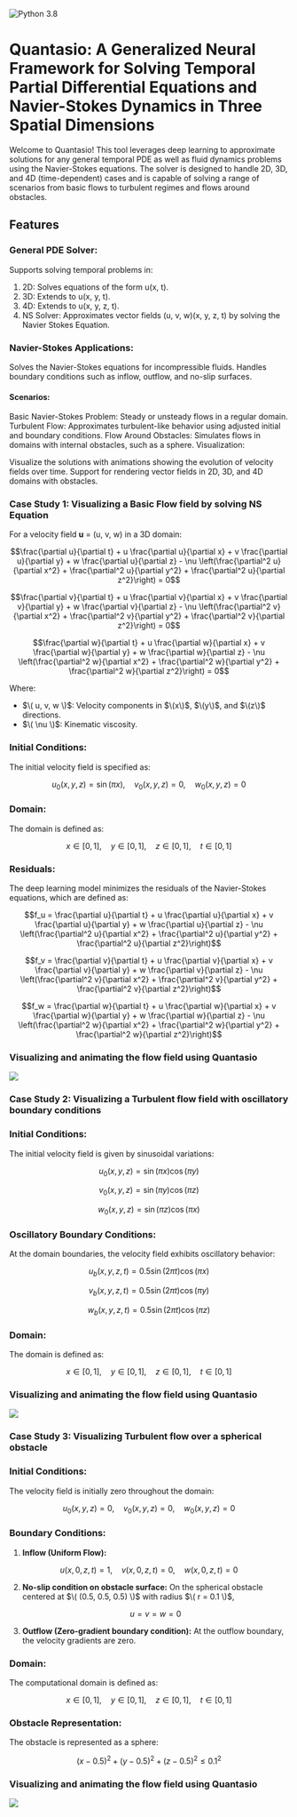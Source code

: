 ![Python 3.8](https://img.shields.io/badge/python-3.10-green.svg)

# Quantasio: A Generalized Neural Framework for Solving Temporal Partial Differential Equations and Navier-Stokes Dynamics in Three Spatial Dimensions

Welcome to Quantasio! This tool leverages deep learning to approximate solutions for any general temporal PDE as well as fluid dynamics problems using the Navier-Stokes equations. The solver is designed to handle 2D, 3D, and 4D (time-dependent) cases and is capable of solving a range of scenarios from basic flows to turbulent regimes and flows around obstacles.

## Features
### General PDE Solver:

Supports solving temporal problems in:
1) 2D: Solves equations of the form u(x, t).
2) 3D: Extends to u(x, y, t).
3) 4D: Extends to u(x, y, z, t).
4) NS Solver: Approximates vector fields (u, v, w)(x, y, z, t) by solving the Navier Stokes Equation.

### Navier-Stokes Applications:

Solves the Navier-Stokes equations for incompressible fluids.
Handles boundary conditions such as inflow, outflow, and no-slip surfaces.
#### Scenarios:

Basic Navier-Stokes Problem: Steady or unsteady flows in a regular domain.
Turbulent Flow: Approximates turbulent-like behavior using adjusted initial and boundary conditions.
Flow Around Obstacles: Simulates flows in domains with internal obstacles, such as a sphere.
Visualization:

Visualize the solutions with animations showing the evolution of velocity fields over time.
Support for rendering vector fields in 2D, 3D, and 4D domains with obstacles.

### Case Study 1: Visualizing a Basic Flow field by solving NS Equation
For a velocity field **u** = (u, v, w) in a 3D domain:
```math
\frac{\partial u}{\partial t} + u \frac{\partial u}{\partial x} + v \frac{\partial u}{\partial y} + w \frac{\partial u}{\partial z} - \nu \left(\frac{\partial^2 u}{\partial x^2} + \frac{\partial^2 u}{\partial y^2} + \frac{\partial^2 u}{\partial z^2}\right) = 0
```
```math
\frac{\partial v}{\partial t} + u \frac{\partial v}{\partial x} + v \frac{\partial v}{\partial y} + w \frac{\partial v}{\partial z} - \nu \left(\frac{\partial^2 v}{\partial x^2} + \frac{\partial^2 v}{\partial y^2} + \frac{\partial^2 v}{\partial z^2}\right) = 0
```
```math
\frac{\partial w}{\partial t} + u \frac{\partial w}{\partial x} + v \frac{\partial w}{\partial y} + w \frac{\partial w}{\partial z} - \nu \left(\frac{\partial^2 w}{\partial x^2} + \frac{\partial^2 w}{\partial y^2} + \frac{\partial^2 w}{\partial z^2}\right) = 0
```
Where:
- $\( u, v, w \)$: Velocity components in $\(x\)$, $\(y\)$, and $\(z\)$ directions.
- $\( \nu \)$: Kinematic viscosity.

### Initial Conditions:
The initial velocity field is specified as:

```math
u_0(x, y, z) = \sin(\pi x), \quad v_0(x, y, z) = 0, \quad w_0(x, y, z) = 0
```
### Domain:
The domain is defined as:
```math
x \in [0, 1], \quad y \in [0, 1], \quad z \in [0, 1], \quad t \in [0, 1]
```
### Residuals:
The deep learning model minimizes the residuals of the Navier-Stokes equations, which are defined as:

```math
f_u = \frac{\partial u}{\partial t} + u \frac{\partial u}{\partial x} + v \frac{\partial u}{\partial y} + w \frac{\partial u}{\partial z} - \nu \left(\frac{\partial^2 u}{\partial x^2} + \frac{\partial^2 u}{\partial y^2} + \frac{\partial^2 u}{\partial z^2}\right)
```

```math
f_v = \frac{\partial v}{\partial t} + u \frac{\partial v}{\partial x} + v \frac{\partial v}{\partial y} + w \frac{\partial v}{\partial z} - \nu \left(\frac{\partial^2 v}{\partial x^2} + \frac{\partial^2 v}{\partial y^2} + \frac{\partial^2 v}{\partial z^2}\right)
```

```math
f_w = \frac{\partial w}{\partial t} + u \frac{\partial w}{\partial x} + v \frac{\partial w}{\partial y} + w \frac{\partial w}{\partial z} - \nu \left(\frac{\partial^2 w}{\partial x^2} + \frac{\partial^2 w}{\partial y^2} + \frac{\partial^2 w}{\partial z^2}\right)
```

### Visualizing and animating the flow field using Quantasio

![](./images/navier_stokes_animation.gif)

### Case Study 2: Visualizing a Turbulent flow field with oscillatory boundary conditions

### Initial Conditions:
The initial velocity field is given by sinusoidal variations:

```math
u_0(x, y, z) = \sin(\pi x) \cos(\pi y)
```

```math
v_0(x, y, z) = \sin(\pi y) \cos(\pi z)
```

```math
w_0(x, y, z) = \sin(\pi z) \cos(\pi x)
```

### Oscillatory Boundary Conditions:
At the domain boundaries, the velocity field exhibits oscillatory behavior:

```math
u_b(x, y, z, t) = 0.5 \sin(2\pi t) \cos(\pi x)
```

```math
v_b(x, y, z, t) = 0.5 \sin(2\pi t) \cos(\pi y)
```

```math
w_b(x, y, z, t) = 0.5 \sin(2\pi t) \cos(\pi z)
```

### Domain:
The domain is defined as:

```math
x \in [0, 1], \quad y \in [0, 1], \quad z \in [0, 1], \quad t \in [0, 1]
```

### Visualizing and animating the flow field using Quantasio
![](./images/navier_stokes_turbulence.gif)

### Case Study 3: Visualizing Turbulent flow over a spherical obstacle

### Initial Conditions:
The velocity field is initially zero throughout the domain:

```math
u_0(x, y, z) = 0, \quad v_0(x, y, z) = 0, \quad w_0(x, y, z) = 0
```

### Boundary Conditions:
1. **Inflow (Uniform Flow):**
```math
   u(x, 0, z, t) = 1, \quad v(x, 0, z, t) = 0, \quad w(x, 0, z, t) = 0
```
2. **No-slip condition on obstacle surface:**
   On the spherical obstacle centered at $\( (0.5, 0.5, 0.5) \)$ with radius $\( r = 0.1 \)$,
   ```math
   u = v = w = 0
   ```
3. **Outflow (Zero-gradient boundary condition):**
   At the outflow boundary, the velocity gradients are zero.

### Domain:
The computational domain is defined as:
```math
x \in [0, 1], \quad y \in [0, 1], \quad z \in [0, 1], \quad t \in [0, 1]
```

### Obstacle Representation:
The obstacle is represented as a sphere:
```math
(x - 0.5)^2 + (y - 0.5)^2 + (z - 0.5)^2 \leq 0.1^2
```

### Visualizing and animating the flow field using Quantasio
![](./images/navier_stokes_obstacle.gif)
